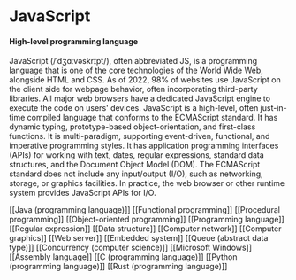 # JavaScript
#### High-level programming language

JavaScript (/ˈdʒɑːvəskrɪpt/), often abbreviated JS, is a programming language that is one of the core technologies of the World Wide Web, alongside HTML and CSS. As of 2022, 98% of websites use JavaScript on the client side for webpage behavior, often incorporating third-party libraries. All major web browsers have a dedicated JavaScript engine to execute the code on users' devices.
JavaScript is a high-level, often just-in-time compiled language that conforms to the ECMAScript standard. It has dynamic typing, prototype-based object-orientation, and first-class functions. It is multi-paradigm, supporting event-driven, functional, and imperative programming styles. It has application programming interfaces (APIs) for working with text, dates, regular expressions, standard data structures, and the Document Object Model (DOM).
The ECMAScript standard does not include any input/output (I/O), such as networking, storage, or graphics facilities. In practice, the web browser or other runtime system provides JavaScript APIs for I/O.

[[Java (programming language)]]
[[Functional programming]]
[[Procedural programming]]
[[Object-oriented programming]]
[[Programming language]]
[[Regular expression]]
[[Data structure]]
[[Computer network]]
[[Computer graphics]]
[[Web server]]
[[Embedded system]]
[[Queue (abstract data type)]]
[[Concurrency (computer science)]]
[[Microsoft Windows]]
[[Assembly language]]
[[C (programming language)]]
[[Python (programming language)]]
[[Rust (programming language)]]